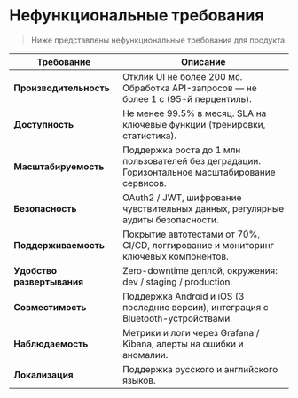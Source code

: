 # Нефункциональные требования

> Ниже представлены нефункциональные требования для продукта

| Требование          | Описание |
|--------------------|------------|
| **Производительность** | Отклик UI не более 200 мс. Обработка API-запросов — не более 1 с (95-й перцентиль). |
| **Доступность**        | Не менее 99.5% в месяц. SLA на ключевые функции (тренировки, статистика). |
| **Масштабируемость**   | Поддержка роста до 1 млн пользователей без деградации. Горизонтальное масштабирование сервисов. |
| **Безопасность**       | OAuth2 / JWT, шифрование чувствительных данных, регулярные аудиты безопасности. |
| **Поддерживаемость**   | Покрытие автотестами от 70%, CI/CD, логгирование и мониторинг ключевых компонентов. |
| **Удобство развертывания** | Zero-downtime деплой, окружения: dev / staging / production. |
| **Совместимость**      | Поддержка Android и iOS (3 последние версии), интеграция с Bluetooth-устройствами. |
| **Наблюдаемость**      | Метрики и логи через Grafana / Kibana, алерты на ошибки и аномалии. |
| **Локализация**        | Поддержка русского и английского языков. |
